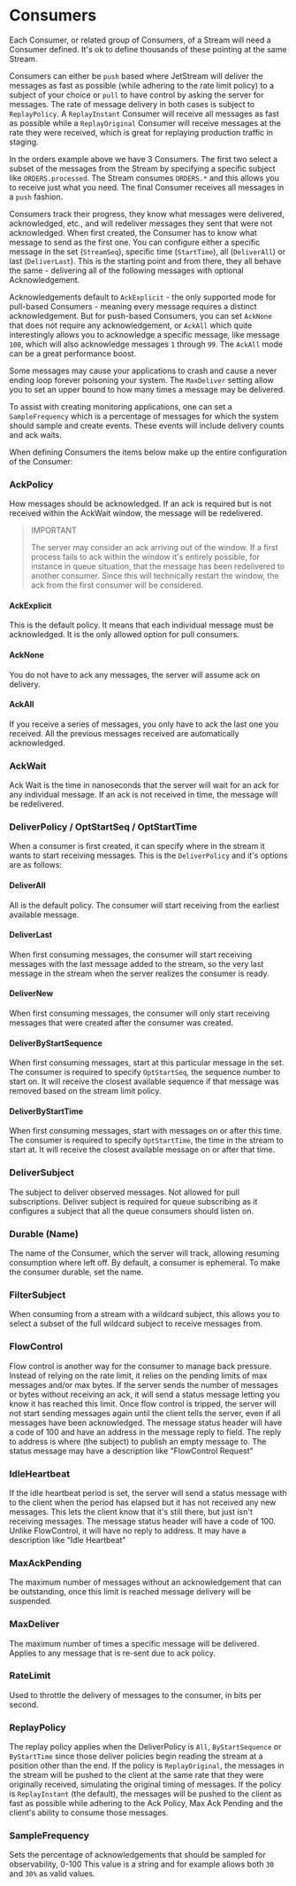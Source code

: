 # Consumers

Each Consumer, or related group of Consumers, of a Stream will need a Consumer defined. It's ok to define thousands of these pointing at the same Stream.

Consumers can either be `push` based where JetStream will deliver the messages as fast as possible (while adhering to the rate limit policy) to a subject of your choice or `pull` to have control by asking the server for messages. The rate of message delivery in both cases is subject to `ReplayPolicy`. A `ReplayInstant` Consumer will receive all messages as fast as possible while a `ReplayOriginal` Consumer will receive messages at the rate they were received, which is great for replaying production traffic in staging.

In the orders example above we have 3 Consumers. The first two select a subset of the messages from the Stream by specifying a specific subject like `ORDERS.processed`. The Stream consumes `ORDERS.*` and this allows you to receive just what you need. The final Consumer receives all messages in a `push` fashion.

Consumers track their progress, they know what messages were delivered, acknowledged, etc., and will redeliver messages they sent that were not acknowledged. When first created, the Consumer has to know what message to send as the first one. You can configure either a specific message in the set \(`StreamSeq`\), specific time \(`StartTime`\), all \(`DeliverAll`\) or last \(`DeliverLast`\). This is the starting point and from there, they all behave the same - delivering all of the following messages with optional Acknowledgement.

Acknowledgements default to `AckExplicit` - the only supported mode for pull-based Consumers - meaning every message requires a distinct acknowledgement. But for push-based Consumers, you can set `AckNone` that does not require any acknowledgement, or `AckAll` which quite interestingly allows you to acknowledge a specific message, like message `100`, which will also acknowledge messages `1` through `99`. The `AckAll` mode can be a great performance boost.

Some messages may cause your applications to crash and cause a never ending loop forever poisoning your system. The `MaxDeliver` setting allow you to set an upper bound to how many times a message may be delivered.

To assist with creating monitoring applications, one can set a `SampleFrequency` which is a percentage of messages for which the system should sample and create events. These events will include delivery counts and ack waits.

When defining Consumers the items below make up the entire configuration of the Consumer:

### AckPolicy
How messages should be acknowledged. If an ack is required but is not received within the AckWait window, the message will be redelivered.
> IMPORTANT
> 
> The server may consider an ack arriving out of the window. If a first process fails to ack within the window
> it's entirely possible, for instance in queue situation, that the message has been redelivered to another consumer.
> Since this will technically restart the window, the ack from the first consumer will be considered.

#### AckExplicit

This is the default policy. It means that each individual message must be acknowledged. It is the only allowed option for pull consumers.

#### AckNone

You do not have to ack any messages, the server will assume ack on delivery.

#### AckAll

If you receive a series of messages, you only have to ack the last one you received.
All the previous messages received are automatically acknowledged.

### AckWait

Ack Wait is the time in nanoseconds that the server will wait for an ack for any individual message.
If an ack is not received in time, the message will be redelivered.

### DeliverPolicy / OptStartSeq / OptStartTime

When a consumer is first created, it can specify where in the stream it wants to start receiving messages.
This is the `DeliverPolicy` and it's options are as follows:

#### DeliverAll

All is the default policy. The consumer will start receiving from the earliest available message.

#### DeliverLast

When first consuming messages, the consumer will start receiving messages with the last message added to the stream, so the very last message in the stream when the server realizes the consumer is ready.

#### DeliverNew

When first consuming messages, the consumer will only start receiving messages that were created after the consumer was created.

#### DeliverByStartSequence

When first consuming messages, start at this particular message in the set. The consumer is required to specify `OptStartSeq`, the sequence number to start on. It will receive the closest available sequence if that message was removed based on the stream limit policy.

#### DeliverByStartTime

When first consuming messages, start with messages on or after this time. The consumer is required to specify `OptStartTime`, the time in the stream to start at. It will receive the closest available message on or after that time.

### DeliverSubject

The subject to deliver observed messages. Not allowed for pull subscriptions.
Deliver subject is required for queue subscribing as it configures a subject that all the queue consumers should listen on.

### Durable (Name)

The name of the Consumer, which the server will track, allowing resuming consumption where left off.
By default, a consumer is ephemeral. To make the consumer durable, set the name.

### FilterSubject

When consuming from a stream with a wildcard subject, this allows you to select a subset of the full wildcard subject to receive messages from.

### FlowControl

Flow control is another way for the consumer to manage back pressure. Instead of relying on the rate limit, it relies on the pending limits of max messages and/or max bytes.
If the server sends the number of messages or bytes without receiving an ack, it will send a status message letting you know it has reached this limit.
Once flow control is tripped, the server will not start sending messages again until the client tells the server, even if all messages have been acknowledged.
The message status header will have a code of 100 and have an address in the message reply to field. The reply to address is where (the subject) 
to publish an empty message to. The status message may have a description like "FlowControl Request"

### IdleHeartbeat

If the idle heartbeat period is set, the server will send a status message with to the client when the period has elapsed but it has not received any new messages.
This lets the client know that it's still there, but just isn't receiving messages.
The message status header will have a code of 100. Unlike FlowControl, it will have no reply to address. 
It may have a description like "Idle Heartbeat"

### MaxAckPending

The maximum number of messages without an acknowledgement that can be outstanding, once this limit is reached message delivery will be suspended.

### MaxDeliver

The maximum number of times a specific message will be delivered. Applies to any message that is re-sent due to ack policy.

### RateLimit

Used to throttle the delivery of messages to the consumer, in bits per second.

### ReplayPolicy

The replay policy applies when the DeliverPolicy is `All`, `ByStartSequence` or `ByStartTime` since those deliver policies begin reading the stream at a position other than the end.
If the policy is `ReplayOriginal`, the messages in the stream will be pushed to the client at the same rate that they were originally received, simulating the original timing of messages.
If the policy is `ReplayInstant` (the default), the messages will be pushed to the client as fast as possible while adhering to the Ack Policy, Max Ack Pending and the client's ability to consume those messages.

### SampleFrequency

Sets the percentage of acknowledgements that should be sampled for observability, 0-100
This value is a string and for example allows both `30` and `30%` as valid values.
